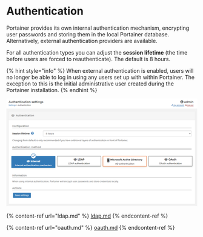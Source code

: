 # Authentication

Portainer provides its own internal authentication mechanism, encrypting user passwords and storing them in the local Portainer database. Alternatively, external authentication providers are available.

For all authentication types you can adjust the **session lifetime** (the time before users are forced to reauthenticate). The default is 8 hours.

{% hint style="info" %}
When external authentication is enabled, users will no longer be able to log in using any users set up with within Portainer. The exception to this is the initial administrative user created during the Portainer installation.
{% endhint %}

![](../../../.gitbook/assets/2.9.1-settings-authentication-splash.png)

{% content-ref url="ldap.md" %}
[ldap.md](ldap.md)
{% endcontent-ref %}

{% content-ref url="oauth.md" %}
[oauth.md](oauth.md)
{% endcontent-ref %}



